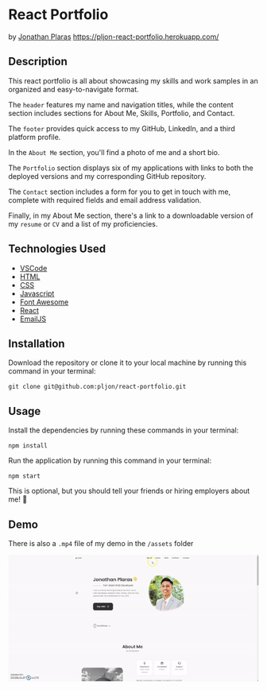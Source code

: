 # React Portfolio

by [Jonathan Plaras](https://github.com/pljon/react-portfolio)
https://pljon-react-portfolio.herokuapp.com/

## Description

This react portfolio is all about showcasing my skills and work samples in an organized and easy-to-navigate format. 

The `header` features my name and navigation titles, while the content section includes sections for About Me, Skills, Portfolio, and Contact. 

The `footer` provides quick access to my GitHub, LinkedIn, and a third platform profile. 

In the `About Me` section, you'll find a photo of me and a short bio. 

The `Portfolio` section displays six of my applications with links to both the deployed versions and my corresponding GitHub repository. 

The `Contact` section includes a form for you to get in touch with me, complete with required fields and email address validation. 

Finally, in my About Me section, there's a link to a downloadable version of my `resume` or `CV` and a list of my proficiencies.

## Technologies Used
* [VSCode](https://code.visualstudio.com/)
* [HTML](https://developer.mozilla.org/en-US/docs/Web/HTML)
* [CSS](https://developer.mozilla.org/en-US/docs/Web/CSS)
* [Javascript](https://developer.mozilla.org/en-US/docs/Web/JavaScript)
* [Font Awesome](https://fontawesome.com/)
* [React](https://reactjs.org/)
* [EmailJS](https://www.emailjs.com/)

## Installation

Download the repository or clone it to your local machine by running this command in your terminal:

```
git clone git@github.com:pljon/react-portfolio.git
```

## Usage

Install the dependencies by running these commands in your terminal:

```
npm install
```
Run the application by running this command in your terminal:

```
npm start
```
This is optional, but you should tell your friends or hiring employers about me! 🤭


## Demo

There is also a `.mp4` file of my demo in the `/assets` folder

![demo](./src/assets/demo.gif)
